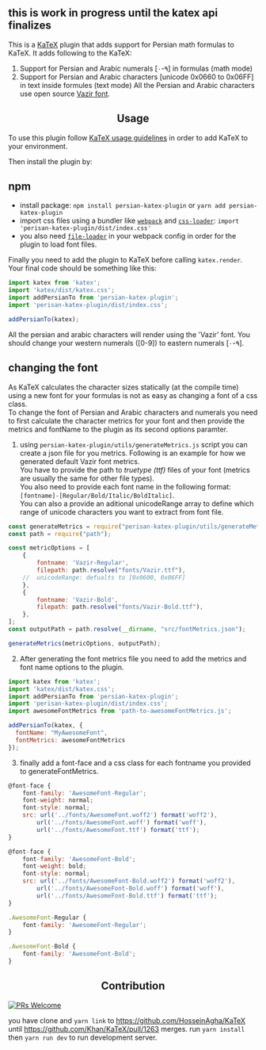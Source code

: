 ## this is work in progress until the katex api finalizes

This is a [KaTeX](https://github.com/Khan/KaTeX) plugin that
adds support for Persian math formulas to KaTeX.
It adds following to the KaTeX:
  1. Support for Persian and Arabic numerals [۰-۹] in formulas (math mode)
  2. Support for Persian and Arabic characters [unicode 0x0660 to 0x06FF] in text inside formules (text mode)
All the Persian and Arabic characters use open source [Vazir font](https://github.com/rastikerdar/vazir-font).

<h2 align="center">Usage</h2>

To use this plugin follow [KaTeX usage guidelines](https://github.com/Khan/KaTeX#usage)
in order to add KaTeX to your environment.

Then install the plugin by:
## npm
  - install package:
    ```npm install persian-katex-plugin``` or ```yarn add persian-katex-plugin```
  - import css files using a bundler like [`webpack`](https://webpack.js.org/) and [`css-loader`](https://github.com/webpack-contrib/css-loader):
    ```import 'perisan-katex-plugin/dist/index.css'```
  - you also need [`file-loader`](https://github.com/webpack-contrib/file-loader)
    in your webpack config in order for the plugin to load font files.

<!-- ### script from CDN
```html
<link rel="stylesheet" href="https://cdn.jsdelivr.net/npm/katex@0.9.0/dist/katex.min.css" integrity="sha384-TEMocfGvRuD1rIAacqrknm5BQZ7W7uWitoih+jMNFXQIbNl16bO8OZmylH/Vi/Ei" crossorigin="anonymous">
<script src="https://cdn.jsdelivr.net/npm/katex@0.9.0/dist/katex.min.js" integrity="sha384-jmxIlussZWB7qCuB+PgKG1uLjjxbVVIayPJwi6cG6Zb4YKq0JIw+OMnkkEC7kYCq" crossorigin="anonymous"></script>
``` -->

Finally you need to add the plugin to KaTeX before calling `katex.render`.
Your final code should be something like this:
```javascript
import katex from 'katex';
import 'katex/dist/katex.css';
import addPersianTo from 'persian-katex-plugin';
import 'perisan-katex-plugin/dist/index.css';

addPersianTo(katex);
```

All the persian and arabic characters will render using the 'Vazir' font.
You should change your western numerals ([0-9]) to eastern numerals [۰-۹].

## changing the font

As KaTeX calculates the character sizes statically (at the compile time)
using a new font for your formulas is not as easy as changing a font of a css class.  
To change the font of Persian and Arabic characters and numerals
you need to first calculate the character metrics for your font and then provide the metrics and fontName
to the plugin as its second options paramter.

1. using `persian-katex-plugin/utils/generateMetrics.js` script you can create a json file for you metrics.
Following is an example for how we generated default Vazir font metrics.  
You have to provide the path to _truetype (ttf)_ files of your font (metrics are usually the same for other file types).  
You also need to provide each font name in the following format: `[fontname]-[Regular/Bold/Italic/BoldItalic]`.  
You can also a provide an aditional unicodeRange array to define which range of unicode characters you want to extract from font file.  
```javascript
const generateMetrics = require("perisan-katex-plugin/utils/generateMetrics");
const path = require("path");

const metricOptions = [
    {
        fontname: 'Vazir-Regular',
        filepath: path.resolve("fonts/Vazir.ttf"),
    //  unicodeRange: defualts to [0x0600, 0x06FF]
    },
    {
        fontname: 'Vazir-Bold',
        filepath: path.resolve("fonts/Vazir-Bold.ttf"),
    },
];
const outputPath = path.resolve(__dirname, "src/fontMetrics.json");

generateMetrics(metricOptions, outputPath);
```

2. After generating the font metrics file you need to add the metrics and font name options to the plugin.
```javascript
import katex from 'katex';
import 'katex/dist/katex.css';
import addPersianTo from 'persian-katex-plugin';
import 'perisan-katex-plugin/dist/index.css';
import awesomeFontMetrics from 'path-to-awesomeFontMetrics.js';

addPersianTo(katex, {
  fontName: "MyAwesomeFont",
  fontMetrics: awesomeFontMetrics
});
```

3. finally add a font-face and a css class for each fontname you provided to generateFontMetrics.
```javascript
@font-face {
    font-family: 'AwesomeFont-Regular';
    font-weight: normal;
    font-style: normal;
    src: url('../fonts/AwesomeFont.woff2') format('woff2'),
        url('../fonts/AwesomeFont.woff') format('woff'),
        url('../fonts/AwesomeFont.ttf') format('ttf');
}

@font-face {
    font-family: 'AwesomeFont-Bold';
    font-weight: bold;
    font-style: normal;
    src: url('../fonts/AwesomeFont-Bold.woff2') format('woff2'),
        url('../fonts/AwesomeFont-Bold.woff') format('woff'),
        url('../fonts/AwesomeFont-Bold.ttf') format('ttf');
}

.AwesomeFont-Regular {
    font-family: 'AwesomeFont-Regular';
}

.AwesomeFont-Bold {
    font-family: 'AwesomeFont-Bold';
}
```

<h2 align="center">Contribution</h2>

[![PRs Welcome](https://img.shields.io/badge/PRs-welcome-brightgreen.svg?style=flat-square)](http://makeapullrequest.com)

you have clone and `yarn link` to https://github.com/HosseinAgha/KaTeX until https://github.com/Khan/KaTeX/pull/1263 merges.
run `yarn install` then `yarn run dev` to run development server.
